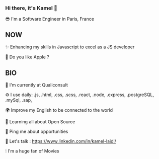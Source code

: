 ### Hi there, it's Kamel 👋

😎 I'm a Software Engineer in Paris, France 

## NOW 

✨ Enhancing my skills in Javascript to excel as a JS developer

🍏 Do you like Apple ?

## BIO

🏢 I'm currently at Qualiconsult

⚙️ I use daily: .js, .html, .css, .scss, .react, .node, .express, .postgreSQL, .mySql, .sap, 

🌍 Improve my English to be connected to the world

🌱 Learning all about Open Source

💬 Ping me about opportunities

🤝 Let's talk : https://www.linkedin.com/in/kamel-laidi/

🕯 I'm a huge fan of Movies
